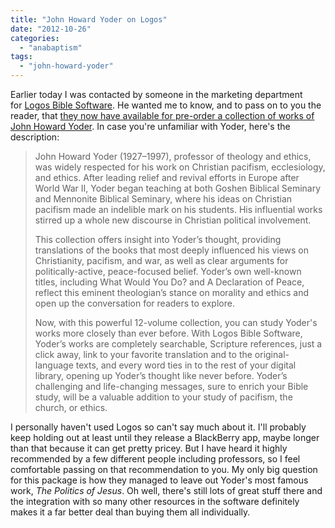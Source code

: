 ```yaml
---
title: "John Howard Yoder on Logos"
date: "2012-10-26"
categories: 
  - "anabaptism"
tags: 
  - "john-howard-yoder"
---
```


Earlier today I was contacted by someone in the marketing department for [Logos Bible Software](https://www.logos.com/ "Logos Bible Software"). He wanted me to know, and to pass on to you the reader, that [they now have available for pre-order a collection of works of John Howard Yoder](https://www.logos.com/product/23960/john-howard-yoder-collection "John Howard Yoder Collection on Logos"). In case you're unfamiliar with Yoder, here's the description:

> John Howard Yoder (1927–1997), professor of theology and ethics, was widely respected for his work on Christian pacifism, ecclesiology, and ethics. After leading relief and revival efforts in Europe after World War II, Yoder began teaching at both Goshen Biblical Seminary and Mennonite Biblical Seminary, where his ideas on Christian pacifism made an indelible mark on his students. His influential works stirred up a whole new discourse in Christian political involvement.
> 
> <!--more-->This collection offers insight into Yoder’s thought, providing translations of the books that most deeply influenced his views on Christianity, pacifism, and war, as well as clear arguments for politically-active, peace-focused belief. Yoder’s own well-known titles, including What Would You Do? and A Declaration of Peace, reflect this eminent theologian’s stance on morality and ethics and open up the conversation for readers to explore.
> 
> Now, with this powerful 12-volume collection, you can study Yoder's works more closely than ever before. With Logos Bible Software, Yoder’s works are completely searchable, Scripture references, just a click away, link to your favorite translation and to the original-language texts, and every word ties in to the rest of your digital library, opening up Yoder’s thought like never before. Yoder’s challenging and life-changing messages, sure to enrich your Bible study, will be a valuable addition to your study of pacifism, the church, or ethics.

I personally haven't used Logos so can't say much about it. I'll probably keep holding out at least until they release a BlackBerry app, maybe longer than that because it can get pretty pricey. But I have heard it highly recommended by a few different people including professors, so I feel comfortable passing on that recommendation to you. My only big question for this package is how they managed to leave out Yoder's most famous work, _The Politics of Jesus_. Oh well, there's still lots of great stuff there and the integration with so many other resources in the software definitely makes it a far better deal than buying them all individually.
